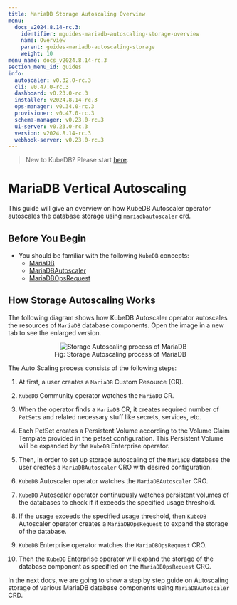 ```yaml
---
title: MariaDB Storage Autoscaling Overview
menu:
  docs_v2024.8.14-rc.3:
    identifier: mguides-mariadb-autoscaling-storage-overview
    name: Overview
    parent: guides-mariadb-autoscaling-storage
    weight: 10
menu_name: docs_v2024.8.14-rc.3
section_menu_id: guides
info:
  autoscaler: v0.32.0-rc.3
  cli: v0.47.0-rc.3
  dashboard: v0.23.0-rc.3
  installer: v2024.8.14-rc.3
  ops-manager: v0.34.0-rc.3
  provisioner: v0.47.0-rc.3
  schema-manager: v0.23.0-rc.3
  ui-server: v0.23.0-rc.3
  version: v2024.8.14-rc.3
  webhook-server: v0.23.0-rc.3
---
```


> New to KubeDB? Please start [here](/docs/v2024.8.14-rc.3/README).

# MariaDB Vertical Autoscaling

This guide will give an overview on how KubeDB Autoscaler operator autoscales the database storage using `mariadbautoscaler` crd.

## Before You Begin

- You should be familiar with the following `KubeDB` concepts:
  - [MariaDB](/docs/v2024.8.14-rc.3/guides/mariadb/concepts/mariadb)
  - [MariaDBAutoscaler](/docs/v2024.8.14-rc.3/guides/mariadb/concepts/autoscaler)
  - [MariaDBOpsRequest](/docs/v2024.8.14-rc.3/guides/mariadb/concepts/opsrequest)

## How Storage Autoscaling Works

The following diagram shows how KubeDB Autoscaler operator autoscales the resources of `MariaDB` database components. Open the image in a new tab to see the enlarged version.

<figure align="center">
  <img alt="Storage Autoscaling process of MariaDB" src="/docs/v2024.8.14-rc.3/guides/mariadb/autoscaler/storage/overview/images/mdas-storage.jpeg">
<figcaption align="center">Fig: Storage Autoscaling process of MariaDB</figcaption>
</figure>

The Auto Scaling process consists of the following steps:

1. At first, a user creates a `MariaDB` Custom Resource (CR).

2. `KubeDB` Community operator watches the `MariaDB` CR.

3. When the operator finds a `MariaDB` CR, it creates required number of `PetSets` and related necessary stuff like secrets, services, etc.

4. Each PetSet creates a Persistent Volume according to the Volume Claim Template provided in the petset configuration. This Persistent Volume will be expanded by the `KubeDB` Enterprise operator.

5. Then, in order to set up storage autoscaling of the `MariaDB` database the user creates a `MariaDBAutoscaler` CRO with desired configuration.

6. `KubeDB` Autoscaler operator watches the `MariaDBAutoscaler` CRO.

7. `KubeDB` Autoscaler operator continuously watches persistent volumes of the databases to check if it exceeds the specified usage threshold.

8. If the usage exceeds the specified usage threshold, then `KubeDB` Autoscaler operator creates a `MariaDBOpsRequest` to expand the storage of the database.
9. `KubeDB` Enterprise operator watches the `MariaDBOpsRequest` CRO.
10. Then the `KubeDB` Enterprise operator will expand the storage of the database component as specified on the `MariaDBOpsRequest` CRO.

In the next docs, we are going to show a step by step guide on Autoscaling storage of various MariaDB database components using `MariaDBAutoscaler` CRD.
